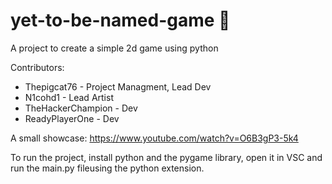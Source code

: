 # yet-to-be-named-game 🚀

A project to create a simple 2d game using python

Contributors:

- Thepigcat76 - Project Managment, Lead Dev
- N1cohd1 - Lead Artist
- TheHackerChampion - Dev
- ReadyPlayerOne - Dev

A small showcase: https://www.youtube.com/watch?v=O6B3gP3-5k4

To run the project, install python and the pygame library,
open it in VSC and run the main.py fileusing the python extension.
